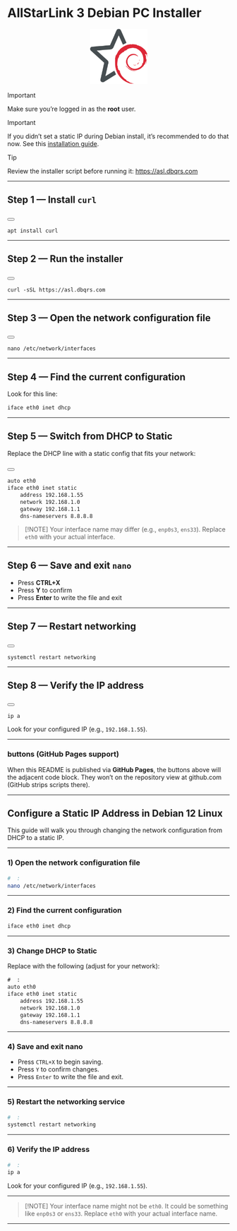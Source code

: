 # AllStarLink 3 Debian PC Installer

<p align="center">
  <img src="logo200.png" alt="unofficial logo" title="ASL3/Debian" width="131" height="125" />
</p>

> [!IMPORTANT]
> Make sure you’re logged in as the **root** user.

>[!IMPORTANT]
>If you didn’t set a static IP during Debian install, it’s recommended to do that now. See this [installation guide](#configure-a-static-ip-address-in-debian-12-linux).

> [!TIP]
> Review the installer script before running it: <https://asl.dbqrs.com>

---

## Step 1 — Install `curl`

<button class=" -btn"> </button>
<pre><code class="language-bash">apt install curl</code></pre>

---

## Step 2 — Run the installer

<button class=" -btn"> </button>
<pre><code class="language-bash">curl -sSL https://asl.dbqrs.com</code></pre>

---

## Step 3 — Open the network configuration file

<button class=" -btn"> </button>
<pre><code class="language-bash">nano /etc/network/interfaces</code></pre>

---

## Step 4 — Find the current configuration

Look for this line:

```bash
iface eth0 inet dhcp
```

---

## Step 5 — Switch from DHCP to Static

Replace the DHCP line with a static config that fits your network:

<button class=" -btn"> </button>

<pre><code class="language-ini">auto eth0
iface eth0 inet static
    address 192.168.1.55
    network 192.168.1.0
    gateway 192.168.1.1
    dns-nameservers 8.8.8.8</code></pre>

> \[!NOTE]
> Your interface name may differ (e.g., `enp0s3`, `ens33`). Replace `eth0` with your actual interface.

---

## Step 6 — Save and exit `nano`

* Press **CTRL+X**
* Press **Y** to confirm
* Press **Enter** to write the file and exit

---

## Step 7 — Restart networking

<button class=" -btn"> </button>

<pre><code class="language-bash">systemctl restart networking</code></pre>

---

## Step 8 — Verify the IP address

<button class=" -btn"> </button>

<pre><code class="language-bash">ip a</code></pre>

Look for your configured IP (e.g., `192.168.1.55`).

---

###   buttons (GitHub Pages support)

When this README is published via **GitHub Pages**, the buttons above will   the adjacent code block.
They won’t   on the repository view at github.com (GitHub strips scripts there).

<script>
document.addEventListener('click', async (e) => {
  const btn = e.target.closest('. -btn');
  if (!btn) return;
  const pre = btn.nextElementSibling;
  const code = pre && pre.querySelector('code');
  if (!code) return;
  try {
    await navigator.clipboard.writeText(code.innerText);
    const original = btn.textContent;
    btn.textContent = 'Copied!';
    setTimeout(() => (btn.textContent = original), 1200);
  } catch (err) {
    console.error('  failed:', err);
  }
});
</script>

---

## Configure a Static IP Address in Debian 12 Linux

This guide will walk you through changing the network configuration from DHCP to a static IP.

---

### **1) Open the network configuration file**

```bash
#  :
nano /etc/network/interfaces
```

---

### **2) Find the current configuration**

```bash
iface eth0 inet dhcp
```

---

### **3) Change DHCP to Static**

Replace with the following (adjust for your network):

```plaintext
#  :
auto eth0
iface eth0 inet static
    address 192.168.1.55
    network 192.168.1.0
    gateway 192.168.1.1
    dns-nameservers 8.8.8.8
```

---

### **4) Save and exit nano**

* Press `CTRL+X` to begin saving.
* Press `Y` to confirm changes.
* Press `Enter` to write the file and exit.

---

### **5) Restart the networking service**

```bash
#  :
systemctl restart networking
```

---

### **6) Verify the IP address**

```bash
#  :
ip a
```

Look for your configured IP (e.g., `192.168.1.55`).

---

> \[!NOTE]
> Your interface name might not be `eth0`. It could be something like `enp0s3` or `ens33`.
> Replace `eth0` with your actual interface name.

---
